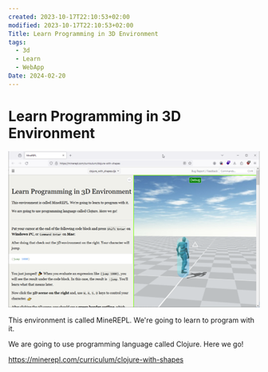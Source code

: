 ```yaml
---
created: 2023-10-17T22:10:53+02:00
modified: 2023-10-17T22:10:53+02:00
Title: Learn Programming in 3D Environment
tags:
  - 3d
  - Learn
  - WebApp
Date: 2024-02-20
---
```

# Learn Programming in 3D Environment

![](_asset/2023-10-17_3D%20Environment_image_1.png)


This environment is called MineREPL. We're going to learn to program with it.

We are going to use programming language called Clojure. Here we go!

https://minerepl.com/curriculum/clojure-with-shapes
